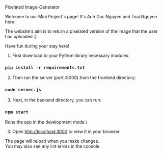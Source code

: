 Pixelated Image-Generator

Welcome to our Mini Project's page! It's Anh Duc Nguyen and Toai Nguyen here.

The website's aim is to return a pixelated version of the image that the user has uploaded :)

Have fun during your stay here!

1) First download to your Python library necessary modules:

### `pip install -r requirements.txt`

2) Then run the server (port::5000) from the frontend directory:

### `node server.js`

3) Next, in the backend directory, you can run:

### `npm start`

Runs the app in the development mode.\

3) Open [http://localhost:3000](http://localhost:3000) to view it in your browser.

The page will reload when you make changes.\
You may also see any lint errors in the console.